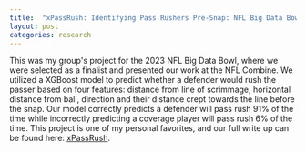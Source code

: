```yaml
---
title:  "xPassRush: Identifying Pass Rushers Pre-Snap: NFL Big Data Bowl 2023"
layout: post
categories: research
---
```


This was my group's project for the 2023 NFL Big Data Bowl, where we were selected as a finalist and presented our work at the NFL Combine. We utilized a XGBoost model to predict whether a defender would rush the passer based on four features: distance from line of scrimmage, horizontal distance from ball, direction and their distance crept towards the line before the snap. Our model correctly predicts a defender will pass rush 91% of the time while incorrectly predicting a coverage player will pass rush 6% of the time. This project is one of my personal favorites, and our full write up can be found here: [xPassRush](https://www.kaggle.com/code/josephferraiola/xpassrush-identifying-pass-rushers-pre-snap).
